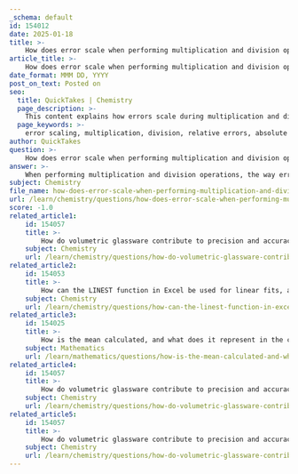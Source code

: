 ```yaml
---
_schema: default
id: 154012
date: 2025-01-18
title: >-
    How does error scale when performing multiplication and division operations?
article_title: >-
    How does error scale when performing multiplication and division operations?
date_format: MMM DD, YYYY
post_on_text: Posted on
seo:
  title: QuickTakes | Chemistry
  page_description: >-
    This content explains how errors scale during multiplication and division operations, focusing on relative and absolute errors, the significance of reporting with correct figures, and the implications of errors in scientific measurements.
  page_keywords: >-
    error scaling, multiplication, division, relative errors, absolute errors, significant figures, uncertainty, statistical tools, measurements, precision
author: QuickTakes
question: >-
    How does error scale when performing multiplication and division operations?
answer: >-
    When performing multiplication and division operations, the way errors scale is crucial for understanding the overall uncertainty in the results. Here’s a detailed explanation based on the gathered information:\n\n### Error Scaling in Multiplication and Division\n\n1. **Relative Errors**: \n   - For two quantities $ a $ and $ b $, the relative errors are defined as $ \frac{\Delta a}{a} $ and $ \frac{\Delta b}{b} $, where $ \Delta a $ and $ \Delta b $ are the absolute errors in $ a $ and $ b $, respectively. \n   - When multiplying two quantities, the relative error in the product $ x = a \times b $ can be approximated by the sum of the relative errors of the individual quantities:\n     $$\n     \frac{\Delta x}{x} \approx \frac{\Delta a}{a} + \frac{\Delta b}{b}\n     $$\n   - This means that the total relative error in the product is the sum of the relative errors of the factors.\n\n2. **Division Operations**:\n   - Similarly, for division $ x = \frac{a}{b} $, the relative error in the quotient can also be expressed in terms of the relative errors of the numerator and denominator:\n     $$\n     \frac{\Delta x}{x} \approx \frac{\Delta a}{a} + \frac{\Delta b}{b}\n     $$\n   - This indicates that the relative error in the result of a division operation is also the sum of the relative errors of the numerator and denominator.\n\n3. **Significant Figures**:\n   - When reporting results from multiplication and division, the number of significant figures in the final result should match the number of significant figures in the measurement with the least significant figures. For example, if $ 2.3 $ (2 significant figures) is multiplied by $ 3.413 $ (4 significant figures), the result should be reported with 2 significant figures.\n\n4. **Impact of Errors**:\n   - Errors can be magnified in multiplication, especially if one of the factors is large. This can lead to significant discrepancies in the final result. Conversely, in division, if the denominator is very small, the relative error can become disproportionately large, leading to instability in the result.\n\n5. **Statistical Tools**:\n   - Statistical tools such as mean and standard deviation can be used to analyze the uncertainties in measurements. The standard deviation of the mean can provide insights into the precision of repeated measurements, which is essential when considering the propagation of errors in calculations.\n\n### Conclusion\nIn summary, when performing multiplication and division, the errors scale by summing the relative errors of the individual measurements. This understanding is vital for accurate reporting and analysis in scientific measurements, particularly in fields like chemistry where precision is crucial.
subject: Chemistry
file_name: how-does-error-scale-when-performing-multiplication-and-division-operations.md
url: /learn/chemistry/questions/how-does-error-scale-when-performing-multiplication-and-division-operations
score: -1.0
related_article1:
    id: 154057
    title: >-
        How do volumetric glassware contribute to precision and accuracy in measurements?
    subject: Chemistry
    url: /learn/chemistry/questions/how-do-volumetric-glassware-contribute-to-precision-and-accuracy-in-measurements
related_article2:
    id: 154053
    title: >-
        How can the LINEST function in Excel be used for linear fits, and what does its output indicate?
    subject: Chemistry
    url: /learn/chemistry/questions/how-can-the-linest-function-in-excel-be-used-for-linear-fits-and-what-does-its-output-indicate
related_article3:
    id: 154025
    title: >-
        How is the mean calculated, and what does it represent in the context of error analysis?
    subject: Mathematics
    url: /learn/mathematics/questions/how-is-the-mean-calculated-and-what-does-it-represent-in-the-context-of-error-analysis
related_article4:
    id: 154057
    title: >-
        How do volumetric glassware contribute to precision and accuracy in measurements?
    subject: Chemistry
    url: /learn/chemistry/questions/how-do-volumetric-glassware-contribute-to-precision-and-accuracy-in-measurements
related_article5:
    id: 154057
    title: >-
        How do volumetric glassware contribute to precision and accuracy in measurements?
    subject: Chemistry
    url: /learn/chemistry/questions/how-do-volumetric-glassware-contribute-to-precision-and-accuracy-in-measurements
---
```


&nbsp;